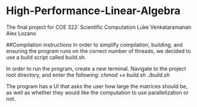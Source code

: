 # High-Performance-Linear-Algebra
The final project for COE 322: Scientific Computation
Luke Venkataramanan
Alex Lozano

##Compilation instructions
In order to simplify compilation, building, and ensuring the program runs on the correct number of threads, we decided to use a build script called build.sh.

In order to run the program, create a new terminal. Navigate to the project root directory, and enter the following:
*chmod +x build.sh*
*./build.sh*

The program has a UI that asks the user how large the matrices should be, as well as whether they would like the computation to use parallelization or not.
